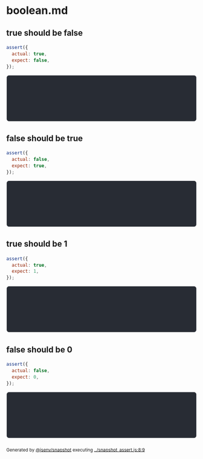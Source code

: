 # boolean.md

## true should be false

```js
assert({
  actual: true,
  expect: false,
});
```

![img](true_should_be_false/true_should_be_false_throw.svg)

## false should be true

```js
assert({
  actual: false,
  expect: true,
});
```

![img](false_should_be_true/false_should_be_true_throw.svg)

## true should be 1

```js
assert({
  actual: true,
  expect: 1,
});
```

![img](true_should_be_1/true_should_be_1_throw.svg)

## false should be 0

```js
assert({
  actual: false,
  expect: 0,
});
```

![img](false_should_be_0/false_should_be_0_throw.svg)

<sub>
  Generated by <a href="https://github.com/jsenv/core/tree/main/packages/independent/snapshot">@jsenv/snapshot</a> executing <a href="../snapshot_assert.js#L8">../snapshot_assert.js:8:9</a>
</sub>